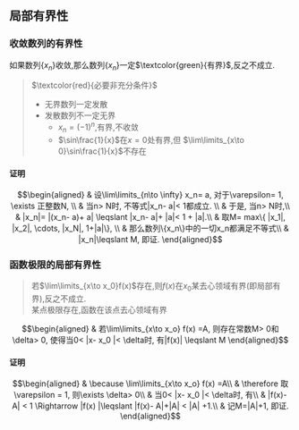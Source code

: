 ## 局部有界性
### 收敛数列的有界性
如果数列$\{x_n\}$收敛,那么数列$\{x_n\}$一定$\textcolor{green}{有界}$,反之不成立.
> $\textcolor{red}{必要非充分条件}$
> - 无界数列一定发散
> - 发散数列不一定无界
>   - $x_n=(-1)^n$,有界,不收敛
>   - $\sin\frac{1}{x}$在$x=0$处有界,但 $\lim\limits_{x\to 0}\sin\frac{1}{x}$不存在 

#### 证明
$$\begin{aligned}
& 设\lim\limits_{n\to \infty} x_n= a, 对于\varepsilon= 1, \exists 正整数N, \\
& 当n> N时,  不等式|x_n- a|< 1都成立. \\
& 于是, 当n> N时,\\
& |x_n|= |(x_n- a)+ a| \leqslant |x_n- a|+ |a|< 1 + |a|.\\
& 取M= max\{ |x_1|, |x_2|, \cdots, |x_N|, 1+|a|\}, \\
& 那么数列\{x_n\}中的一切x_n都满足不等式\\
& |x_n|\leqslant M, 即证.  
\end{aligned}$$

### 函数极限的局部有界性
> 若$\lim\limits_{x\to x_0}f(x)$存在,则$f(x)$在$x_{0}$某去心领域有界(即局部有界),反之不成立.  
> 某点极限存在,函数在该点去心领域有界

$$\begin{aligned}
& 若\lim\limits_{x\to x_o} f(x) =A, 则存在常数M> 0和\delta> 0, 使得当0< |x- x_0 |< \delta时, 有|f(x)| \leqslant M
\end{aligned}$$

#### 证明
$$\begin{aligned}
& \because \lim\limits_{x\to x_o} f(x) =A\\
& \therefore 取\varepsilon = 1, 则\exists \delta> 0\\
& 当0< |x- x_0 |< \delta时, 有\\
& |f(x)- A| < 1 \Rightarrow |f(x) |\leqslant |f(x)- A|+|A| < |A| +1.\\
& 记M=|A|+1, 即证. 
\end{aligned}$$
